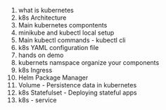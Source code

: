 
1. what is kubernetes
2. k8s Architecture
3. Main kubernetes compontents
4. minikube and kubectl local setup
5. Main kubectl commands - kubectl cli
6. k8s YAML configuration file
7. hands on demo
8. kubernets namspace organize your components
9. k8s Ingress
10. Helm Package Manager
11. Volume - Persistence data in kubernetes
12. k8s Statefulset - Deploying stateful apps 
13. k8s - service

